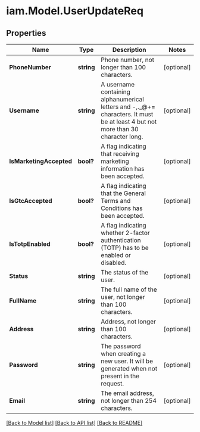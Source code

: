 # iam.Model.UserUpdateReq
## Properties

Name | Type | Description | Notes
------------ | ------------- | ------------- | -------------
**PhoneNumber** | **string** | Phone number, not longer than 100 characters. | [optional] 
**Username** | **string** | A username containing alphanumerical letters and -,._@+&#x3D; characters. It must be at least 4 but not more than 30 character long. | [optional] 
**IsMarketingAccepted** | **bool?** | A flag indicating that receiving marketing information has been accepted. | [optional] 
**IsGtcAccepted** | **bool?** | A flag indicating that the General Terms and Conditions has been accepted. | [optional] 
**IsTotpEnabled** | **bool?** | A flag indicating whether 2-factor authentication (TOTP) has to be enabled or disabled. | [optional] 
**Status** | **string** | The status of the user. | [optional] 
**FullName** | **string** | The full name of the user, not longer than 100 characters. | [optional] 
**Address** | **string** | Address, not longer than 100 characters. | [optional] 
**Password** | **string** | The password when creating a new user. It will be generated when not present in the request. | [optional] 
**Email** | **string** | The email address, not longer than 254 characters. | [optional] 

[[Back to Model list]](../README.md#documentation-for-models) [[Back to API list]](../README.md#documentation-for-api-endpoints) [[Back to README]](../README.md)

